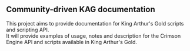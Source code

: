 ## Community-driven KAG documentation

This project aims to provide documentation for King Arthur's Gold scripts and scripting API.  
It will provide examples of usage, notes and description for the Crimson Engine API and scripts available in King Arthur's Gold.
